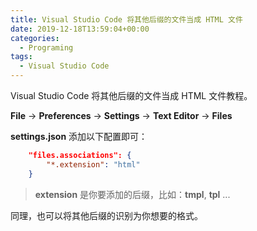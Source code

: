 ```yaml
---
title: Visual Studio Code 将其他后缀的文件当成 HTML 文件
date: 2019-12-18T13:59:04+00:00
categories:
  - Programing
tags:
  - Visual Studio Code
---
```


Visual Studio Code 将其他后缀的文件当成 HTML 文件教程。

<!--more-->

**File** -> **Preferences** -> **Settings** -> **Text Editor** -> **Files**

**settings.json** 添加以下配置即可：

```json
    "files.associations": {
        "*.extension": "html"
    }
```

> **extension** 是你要添加的后缀，比如：**tmpl**, **tpl** ...

同理，也可以将其他后缀的识别为你想要的格式。

